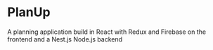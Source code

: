 # PlanUp
A planning application build in React with Redux and Firebase on the frontend and a Nest.js Node.js backend
